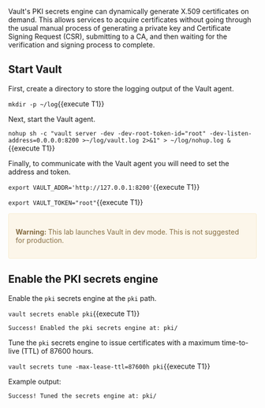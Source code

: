 Vault's PKI secrets engine can dynamically generate X.509 certificates
on demand. This allows services to acquire certificates without going
through the usual manual process of generating a private key and
Certificate Signing Request (CSR), submitting to a CA, and then waiting
for the verification and signing process to complete.

## Start Vault

First, create a directory to store the logging output of the Vault agent.

`mkdir -p ~/log`{{execute T1}}

Next, start the Vault agent. 

`nohup sh -c "vault server -dev -dev-root-token-id="root" -dev-listen-address=0.0.0.0:8200 >~/log/vault.log 2>&1" > ~/log/nohup.log &`{{execute T1}}

Finally, to communicate with the Vault agent you will need to set the address and token. 

`export VAULT_ADDR='http://127.0.0.1:8200'`{{execute T1}}

`export VAULT_TOKEN="root"`{{execute T1}}

<div style="background-color:#fcf6ea; color:#866d42; border:1px solid #f8ebcf; padding:1em; border-radius:3px;">
  <p><strong>Warning: </strong>
  This lab launches Vault in dev mode. This is not suggested for production.
</p></div>

## Enable the PKI secrets engine

Enable the `pki` secrets engine at the `pki` path.

`vault secrets enable pki`{{execute T1}}

```
Success! Enabled the pki secrets engine at: pki/
```

Tune the `pki` secrets engine to issue certificates with a maximum
time-to-live (TTL) of 87600 hours.

`vault secrets tune -max-lease-ttl=87600h pki`{{execute T1}}

Example output:

```
Success! Tuned the secrets engine at: pki/
```